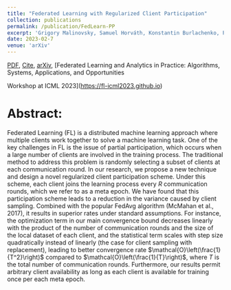 ```yaml
---
title: "Federated Learning with Regularized Client Participation"
collection: publications
permalink: /publication/FedLearn-PP
excerpt: 'Grigory Malinovsky, Samuel Horváth, Konstantin Burlachenko, Peter Richtárik'
date: 2023-02-7
venue: 'arXiv'
---
```


[PDF](https://arxiv.org/pdf/2302.03662.pdf), [Cite](https://grigory-malinovsky.github.io/files/5gcs.txt), [arXiv](https://arxiv.org/abs/2302.03662), [Federated Learning and Analytics in Practice: Algorithms, Systems, Applications, and Opportunities

Workshop at ICML 2023](https://fl-icml2023.github.io) 

Abstract:
======
Federated Learning (FL) is a distributed machine learning approach where multiple clients work together to solve a machine learning task. One of the key challenges in FL is the issue of partial participation, which occurs when a large number of clients are involved in the training process. The traditional method to address this problem is randomly selecting a subset of clients at each communication round. In our research, we propose a new technique and design a novel regularized client participation scheme. Under this scheme, each client joins the learning process every $R$ communication rounds, which we refer to as a meta epoch. We have found that this participation scheme leads to a reduction in the variance caused by client sampling. Combined with the popular FedAvg algorithm (McMahan et al., 2017), it results in superior rates under standard assumptions. For instance, the optimization term in our main convergence bound decreases linearly with the product of the number of communication rounds and the size of the local dataset of each client, and the statistical term scales with step size quadratically instead of linearly (the case for client sampling with replacement), leading to better convergence rate $\mathcal{O}\left(\frac{1}{T^2}\right)$ compared to $\mathcal{O}\left(\frac{1}{T}\right)$, where $T$ is the total number of communication rounds. Furthermore, our results permit arbitrary client availability as long as each client is available for training once per each meta epoch.
